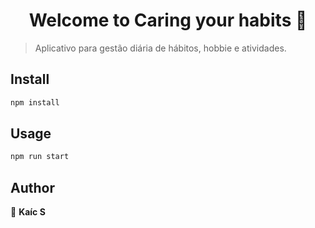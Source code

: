 <h1 align="center">Welcome to Caring your habits 👋</h1>
<p>
</p>

> Aplicativo para gestão diária de hábitos, hobbie e atividades.

## Install

```sh
npm install
```

## Usage

```sh
npm run start
```

## Author

👤 **Kaíc S**


